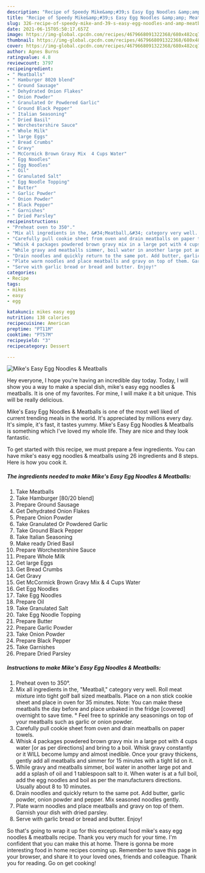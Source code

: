 ```yaml
---
description: "Recipe of Speedy Mike&amp;#39;s Easy Egg Noodles &amp;amp; Meatballs"
title: "Recipe of Speedy Mike&amp;#39;s Easy Egg Noodles &amp;amp; Meatballs"
slug: 326-recipe-of-speedy-mike-and-39-s-easy-egg-noodles-and-amp-meatballs
date: 2021-06-15T05:50:17.657Z
image: https://img-global.cpcdn.com/recipes/4679668091322368/680x482cq70/mikes-easy-egg-noodles-meatballs-recipe-main-photo.jpg
thumbnail: https://img-global.cpcdn.com/recipes/4679668091322368/680x482cq70/mikes-easy-egg-noodles-meatballs-recipe-main-photo.jpg
cover: https://img-global.cpcdn.com/recipes/4679668091322368/680x482cq70/mikes-easy-egg-noodles-meatballs-recipe-main-photo.jpg
author: Agnes Burns
ratingvalue: 4.8
reviewcount: 3797
recipeingredient:
- " Meatballs"
- " Hamburger 8020 blend"
- " Ground Sausage"
- " Dehydrated Onion Flakes"
- " Onion Powder"
- " Granulated Or Powdered Garlic"
- " Ground Black Pepper"
- " Italian Seasoning"
- " Dried Basil"
- " Worchestershire Sauce"
- " Whole Milk"
- " large Eggs"
- " Bread Crumbs"
- " Gravy"
- " McCormick Brown Gravy Mix  4 Cups Water"
- " Egg Noodles"
- " Egg Noodles"
- " Oil"
- " Granulated Salt"
- " Egg Noodle Topping"
- " Butter"
- " Garlic Powder"
- " Onion Powder"
- " Black Pepper"
- " Garnishes"
- " Dried Parsley"
recipeinstructions:
- "Preheat oven to 350°."
- "Mix all ingredients in the, &#34;Meatball,&#34; category very well. Roll meat mixture into tight golf ball sized meatballs. Place on a non stick cookie sheet and place in oven for 35 minutes. Note: You can make these meatballs the day before and place unbaked in the fridge [covered] overnight to save time. ° Feel free to sprinkle any seasonings on top of your meatballs such as garlic or onion powder."
- "Carefully pull cookie sheet from oven and drain meatballs on paper towels."
- "Whisk 4 packages powdered brown gravy mix in a large pot with 4 cups water [or as per directions] and bring to a boil. Whisk gravy constantly or it WILL become lumpy and almost inedible. Once your gravy thickens, gently add all meatballs and simmer for 15 minutes with a tight lid on it."
- "While gravy and meatballs simmer, boil water in another large pot and add a splash of oil and 1 tablespoon salt to it. When water is at a full boil, add the egg noodles and boil as per the manufacturers directions. Usually about 8 to 10 minutes."
- "Drain noodles and quickly return to the same pot. Add butter, garlic powder, onion powder and pepper. Mix seasoned noodles gently."
- "Plate warm noodles and place meatballs and gravy on top of them. Garnish your dish with dried parsley."
- "Serve with garlic bread or bread and butter. Enjoy!"
categories:
- Recipe
tags:
- mikes
- easy
- egg

katakunci: mikes easy egg 
nutrition: 138 calories
recipecuisine: American
preptime: "PT11M"
cooktime: "PT57M"
recipeyield: "3"
recipecategory: Dessert

---
```



![Mike&#39;s Easy Egg Noodles &amp; Meatballs](https://img-global.cpcdn.com/recipes/4679668091322368/680x482cq70/mikes-easy-egg-noodles-meatballs-recipe-main-photo.jpg)

Hey everyone, I hope you're having an incredible day today. Today, I will show you a way to make a special dish, mike&#39;s easy egg noodles &amp; meatballs. It is one of my favorites. For mine, I will make it a bit unique. This will be really delicious.

Mike&#39;s Easy Egg Noodles &amp; Meatballs is one of the most well liked of current trending meals in the world. It's appreciated by millions every day. It's simple, it's fast, it tastes yummy. Mike&#39;s Easy Egg Noodles &amp; Meatballs is something which I've loved my whole life. They are nice and they look fantastic.




To get started with this recipe, we must prepare a few ingredients. You can have mike&#39;s easy egg noodles &amp; meatballs using 26 ingredients and 8 steps. Here is how you cook it.

<!--inarticleads1-->

##### The ingredients needed to make Mike&#39;s Easy Egg Noodles &amp; Meatballs:

1. Take  Meatballs
1. Take  Hamburger [80/20 blend]
1. Prepare  Ground Sausage
1. Get  Dehydrated Onion Flakes
1. Prepare  Onion Powder
1. Take  Granulated Or Powdered Garlic
1. Take  Ground Black Pepper
1. Take  Italian Seasoning
1. Make ready  Dried Basil
1. Prepare  Worchestershire Sauce
1. Prepare  Whole Milk
1. Get  large Eggs
1. Get  Bread Crumbs
1. Get  Gravy
1. Get  McCormick Brown Gravy Mix &amp; 4 Cups Water
1. Get  Egg Noodles
1. Take  Egg Noodles
1. Prepare  Oil
1. Take  Granulated Salt
1. Take  Egg Noodle Topping
1. Prepare  Butter
1. Prepare  Garlic Powder
1. Take  Onion Powder
1. Prepare  Black Pepper
1. Take  Garnishes
1. Prepare  Dried Parsley




<!--inarticleads2-->

##### Instructions to make Mike&#39;s Easy Egg Noodles &amp; Meatballs:

1. Preheat oven to 350°.
1. Mix all ingredients in the, &#34;Meatball,&#34; category very well. Roll meat mixture into tight golf ball sized meatballs. Place on a non stick cookie sheet and place in oven for 35 minutes. Note: You can make these meatballs the day before and place unbaked in the fridge [covered] overnight to save time. ° Feel free to sprinkle any seasonings on top of your meatballs such as garlic or onion powder.
1. Carefully pull cookie sheet from oven and drain meatballs on paper towels.
1. Whisk 4 packages powdered brown gravy mix in a large pot with 4 cups water [or as per directions] and bring to a boil. Whisk gravy constantly or it WILL become lumpy and almost inedible. Once your gravy thickens, gently add all meatballs and simmer for 15 minutes with a tight lid on it.
1. While gravy and meatballs simmer, boil water in another large pot and add a splash of oil and 1 tablespoon salt to it. When water is at a full boil, add the egg noodles and boil as per the manufacturers directions. Usually about 8 to 10 minutes.
1. Drain noodles and quickly return to the same pot. Add butter, garlic powder, onion powder and pepper. Mix seasoned noodles gently.
1. Plate warm noodles and place meatballs and gravy on top of them. Garnish your dish with dried parsley.
1. Serve with garlic bread or bread and butter. Enjoy!




So that's going to wrap it up for this exceptional food mike&#39;s easy egg noodles &amp; meatballs recipe. Thank you very much for your time. I'm confident that you can make this at home. There is gonna be more interesting food in home recipes coming up. Remember to save this page in your browser, and share it to your loved ones, friends and colleague. Thank you for reading. Go on get cooking!
